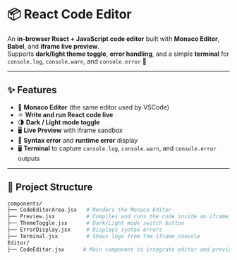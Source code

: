 # 📦 React Code Editor

An **in-browser React + JavaScript code editor** built with **Monaco Editor**, **Babel**, and **iframe live preview**.  
Supports **dark/light theme toggle**, **error handling**, and a simple **terminal** for `console.log`, `console.warn`, and `console.error` 🚀

---

## ✨ Features

- 🎨 **Monaco Editor** (the same editor used by VSCode)
- ⚛️ **Write and run React code live**
- 🌗 **Dark / Light mode toggle**
- 🖥️ **Live Preview** with iframe sandbox
- 🐞 **Syntax error** and **runtime error** display
- 🖥️ **Terminal** to capture `console.log`, `console.warn`, and `console.error` outputs

---

## 📁 Project Structure

```bash
components/
├── CodeEditorArea.jsx   # Renders the Monaco Editor
├── Preview.jsx          # Compiles and runs the code inside an iframe
├── ThemeToggle.jsx      # Dark/Light mode switch button
├── ErrorDisplay.jsx     # Displays syntax errors
├── Terminal.jsx         # Shows logs from the iframe console
Editor/
├── CodeEditor.jsx      # Main component to integrate editor and preview
